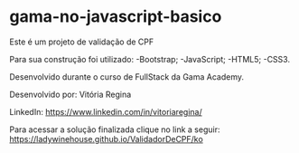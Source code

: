 # gama-no-javascript-basico

Este é um projeto de validação de CPF

Para sua construção foi utilizado:
 -Bootstrap;
 -JavaScript;
 -HTML5;
 -CSS3.

 Desenvolvido durante o curso de FullStack da Gama Academy.

 Desenvolvido por: Vitória Regina

 LinkedIn: https://www.linkedin.com/in/vitoriaregina/
 
 Para acessar a solução finalizada clique no link a seguir: 
 https://ladywinehouse.github.io/ValidadorDeCPF/ko
